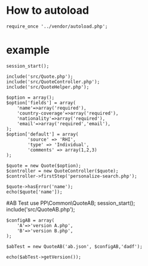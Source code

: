 # How to autoload


    require_once '../vendor/autoload.php';


    
# example

    session_start();

    include('src/Quote.php');
    include('src/QuoteController.php');
    include('src/QuoteHelper.php');

    $option = array();
    $option['fields'] = array(
        'name'=>array('required'),
        'country-coverage'=>array('required'),
        'nationality'=>array('required'),
        'email'=>array('required','email'),
    );
    $option['default'] = array(
            'source' => 'RHI',
            'type' => 'Individual',
            'comments' => array(1,2,3)
    );
    
    $quote = new Quote($option);
    $controller = new QuoteController($quote);
    $controller->firstStep('personalize-search.php');

    $quote->hasError('name');
    echo($quote['name']);
   
#AB Test
    use PP\Common\QuoteAB;
    session_start();
    include('src/QuoteAB.php');

    $configAB = array(
        'A'=>'version A.php',
        'B'=>'version B.php',
    );

    $abTest = new QuoteAB('ab.json', $configAB,'dadf');

    echo($abTest->getVersion());

